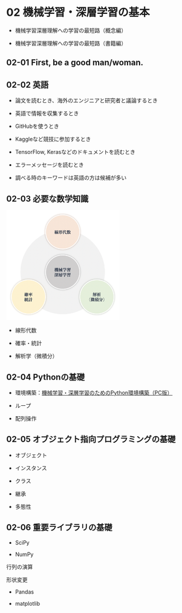 
# 02 機械学習・深層学習の基本

* 機械学習深層理解への学習の最短路（概念編）

* 機械学習深層理解への学習の最短路（書籍編）

## 02-01 First, be a good man/woman.

## 02-02 英語

* 論文を読むとき、海外のエンジニアと研究者と議論するとき

* 英語で情報を収集するとき

* GitHubを使うとき

* Kaggleなど競技に参加するとき

* TensorFlow, Kerasなどのドキュメントを読むとき

* エラーメッセージを読むとき

* 調べる時のキーワードは英語の方は候補が多い

## 02-03 必要な数学知識

<img src="assets/02-03-00.png" alt="必要な数学知識" width="300">

* 線形代数

* 確率・統計

* 解析学（微積分）

## 02-04 Pythonの基礎

* 環境構築：[機械学習・深層学習のためのPython環境構築（PC版）](https://kokensha.xyz/ml/anaconda-install-to-pc-for-machine-learning-and-deep-learning/)

* ループ

* 配列操作

## 02-05 オブジェクト指向プログラミングの基礎

* オブジェクト

* インスタンス

* クラス

* 継承

* 多態性

## 02-06 重要ライブラリの基礎

* SciPy

* NumPy

行列の演算

形状変更

* Pandas

* matplotlib

